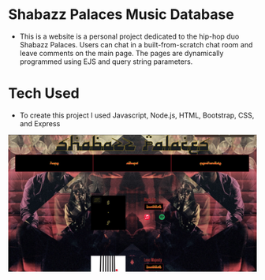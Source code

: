 # Shabazz Palaces Music Database

- This is a website is a personal project dedicated to the hip-hop duo Shabazz Palaces. Users can chat in a built-from-scratch chat room and leave comments on the main page. The pages are dynamically programmed using EJS and query string parameters.

# Tech Used

- To create this project I used Javascript, Node.js, HTML, Bootstrap, CSS, and Express

![Image of Shabazz](public/images/readmepic.jpeg)